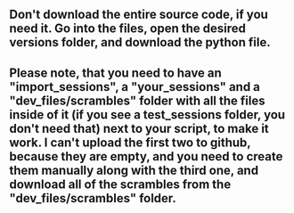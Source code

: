 ## Don't download the entire source code, if you need it. Go into the files, open the desired versions folder, and download the python file. 
## Please note, that you need to have an "import_sessions", a "your_sessions" and a "dev_files/scrambles" folder with all the files inside of it (if you see a test_sessions folder, you don't need that) next to your script, to make it work. I can't upload the first two to github, because they are empty, and you need to create them manually along with the third one, and download all of the scrambles from the "dev_files/scrambles" folder.
